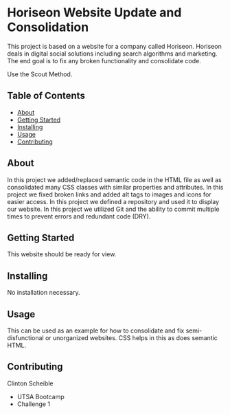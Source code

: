 
# Horiseon Website Update and Consolidation

This project is based on a website for a company called Horiseon. 
Horiseon deals in digital social solutions including search algorithms and marketing.
The end goal is to fix any broken functionality and consolidate code. 

Use the Scout Method.

## Table of Contents

- [About](#about)
- [Getting Started](#getting_started)
- [Installing](#installing)
- [Usage](#usage)
- [Contributing](#contributing)

## About

In this project we added/replaced semantic code in the HTML file as well as consolidated many CSS classes with similar properties and attributes.
In this project we fixed broken links and added alt tags to images and icons for easier access.
In this project we defined a repository and used it to display our website.
In this project we utilized Git and the ability to commit multiple times to prevent errors and redundant code (DRY).

## Getting Started

This website should be ready for view.

## Installing

No installation necessary.

## Usage

This can be used as an example for how to consolidate and fix semi-disfunctional or unorganized websites. CSS helps in this as does semantic HTML.

## Contributing

Clinton Scheible
- UTSA Bootcamp
- Challenge 1
